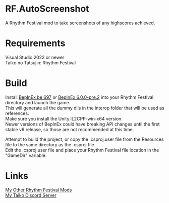 # RF.AutoScreenshot
 A Rhythm Festival mod to take screenshots of any highscores achieved.
 
# Requirements
 Visual Studio 2022 or newer\
 Taiko no Tatsujin: Rhythm Festival
 

# Build
 Install [BepInEx be 697](https://builds.bepinex.dev/projects/bepinex_be) or [BepInEx 6.0.0-pre.2](https://github.com/BepInEx/BepInEx/releases/tag/v6.0.0-pre.2) into your Rhythm Festival directory and launch the game.\
 This will generate all the dummy dlls in the interop folder that will be used as references.\
 Make sure you install the Unity.IL2CPP-win-x64 version.\
 Newer versions of BepInEx could have breaking API changes until the first stable v6 release, so those are not recommended at this time.
 
 Attempt to build the project, or copy the .csproj.user file from the Resources file to the same directory as the .csproj file.\
 Edit the .csproj.user file and place your Rhythm Festival file location in the "GameDir" variable.

# Links 
 [My Other Rhythm Festival Mods](https://docs.google.com/spreadsheets/d/1xY_WANKpkE-bKQwPG4UApcrJUG5trrNrbycJQSOia0c)\
 [My Taiko Discord Server](https://discord.gg/6Bjf2xP)
 